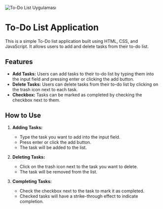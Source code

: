 ![To-Do List Uygulaması](https://github.com/MaralTach/newToDolist/blob/main/img/todoList.gif)

# To-Do List Application

This is a simple To-Do list application built using HTML, CSS, and JavaScript. It allows users to add and delete tasks from their to-do list.

## Features

- **Add Tasks:** Users can add tasks to their to-do list by typing them into the input field and pressing enter or clicking the add button.
- **Delete Tasks:** Users can delete tasks from their to-do list by clicking on the trash icon next to each task.
- **Checkbox:** Tasks can be marked as completed by checking the checkbox next to them.

## How to Use

1. **Adding Tasks:**
   - Type the task you want to add into the input field.
   - Press enter or click the add button.
   - The task will be added to the list.

2. **Deleting Tasks:**
   - Click on the trash icon next to the task you want to delete.
   - The task will be removed from the list.

3. **Completing Tasks:**
   - Check the checkbox next to the task to mark it as completed.
   - Checked tasks will have a strike-through effect to indicate completion.



